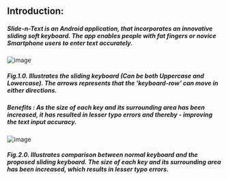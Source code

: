 ## Introduction:

##### Slide-n-Text is an Android application, that incorporates an innovative sliding soft keyboard. The app enables people with fat fingers or novice Smartphone users to enter text accurately.
![image](https://user-images.githubusercontent.com/689226/50298210-9d32a380-04a4-11e9-8e8a-02a8042adb64.png)
##### Fig.1.0. Illustrates the sliding keyboard (Can be both Uppercase and Lowercase). The arrows represents that the 'keyboard-row' can move in either directions.


##### Benefits : As the size of each key and its surrounding area has been increased, it has resulted in lesser typo errors and thereby - improving the text input accuracy.
![image](https://user-images.githubusercontent.com/689226/50298338-e7b42000-04a4-11e9-917f-42a950130739.png)
##### Fig.2.0. Illustrates comparison between normal keyboard and the proposed sliding keyboard. The size of each key and its surrounding area has been increased, which results in lesser typo errors.

